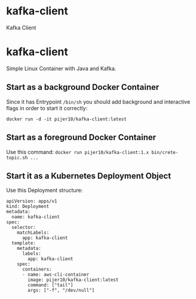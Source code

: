 # kafka-client
Kafka Client

# kafka-client
Simple Linux Container with Java and Kafka.

## Start as a background Docker Container

Since it has Entrypoint `/bin/sh` you should add background and interactive flags in order to start it correctly:

`docker run -d -it pijer10/kafka-client:latest`


## Start as a foreground Docker Container

Use this command:
`docker run pijer10/kafka-client:1.x bin/crete-topic.sh ...`

## Start it as a Kubernetes Deployment Object

Use this Deployment structure:
```
apiVersion: apps/v1 
kind: Deployment
metadata:
  name: kafka-client
spec:
  selector:
    matchLabels:
      app: kafka-client
  template:
    metadata:
      labels:
        app: kafka-client
    spec:
      containers:
      - name: aws-cli-container
        image: pijer10/kafka-client:latest
        command: ["tail"]
        args: ["-f", "/dev/null"]
```
